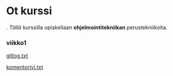 # Ot kurssi
.
*Tällä* kurssilla opiskellaan **ohjelmointitekniikan** perustekniikoita.

### viikko1

[gitlog.txt](https://github.com/lxhelmer/ot-harjoitus/blob/main/gitlog.txt)

[komentorivi.txt](https://github.com/lxhelmer/ot-harjoitus/blob/main/komentorivi.txt)
